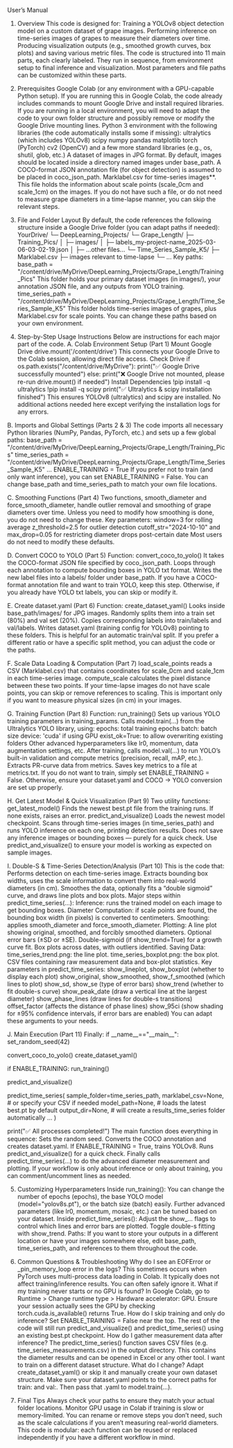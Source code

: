 User’s Manual
1. Overview
This code is designed for:
Training a YOLOv8 object detection model on a custom dataset of grape images.
Performing inference on time-series images of grapes to measure their diameters over time.
Producing visualization outputs (e.g., smoothed growth curves, box plots) and saving various metric files.
The code is structured into 11 main parts, each clearly labeled. They run in sequence, from environment setup to final inference and visualization. Most parameters and file paths can be customized within these parts.

2. Prerequisites
Google Colab (or any environment with a GPU-capable Python setup).
If you are running this in Google Colab, the code already includes commands to mount Google Drive and install required libraries.
If you are running in a local environment, you will need to adapt the code to your own folder structure and possibly remove or modify the Google Drive mounting lines.
Python 3 environment with the following libraries (the code automatically installs some if missing):
ultralytics (which includes YOLOv8)
scipy
numpy
pandas
matplotlib
torch (PyTorch)
cv2 (OpenCV)
and a few more standard libraries (e.g., os, shutil, glob, etc.)
A dataset of images in JPG format.
By default, images should be located inside a directory named images under base\_path.
A COCO-format JSON annotation file (for object detection) is assumed to be placed in coco\_json\_path.
Marklabel.csv for time-series images**.
This file holds the information about scale points (scale\_0cm and scale\_1cm) on the images.
If you do not have such a file, or do not need to measure grape diameters in a time-lapse manner, you can skip the relevant steps.

3. File and Folder Layout
By default, the code references the following structure inside a Google Drive folder (you can adapt paths if needed):
YourDrive/
 └─ DeepLearning\_Projects/
 └─ Grape\_Length/
 ├─ Training\_Pics/
 │ ├─ images/
 │ ├─ labels\_my-project-name\_2025-03-06-03-02-19.json
 │ ├─ ...other files...
 └─ Time\_Series\_Sample\_K5/
 ├─ Marklabel.csv
 ├─ images relevant to time-lapse
 └─ ...
Key paths:
base\_path = "/content/drive/MyDrive/DeepLearning\_Projects/Grape\_Length/Training\_Pics"
This folder holds your primary dataset images (in images/), your annotation JSON file, and any outputs from YOLO training.
time\_series\_path = "/content/drive/MyDrive/DeepLearning\_Projects/Grape\_Length/Time\_Series\_Sample\_K5"
This folder holds time-series images of grapes, plus Marklabel.csv for scale points.
You can change these paths based on your own environment.

4. Step-by-Step Usage Instructions
Below are instructions for each major part of the code.
A. Colab Environment Setup (Part 1)
Mount Google Drive
drive.mount('/content/drive')
This connects your Google Drive to the Colab session, allowing direct file access.
Check Drive
if os.path.exists("/content/drive/MyDrive"):
 print("✅ Google Drive successfully mounted")
else:
 print("❌ Google Drive not mounted, please re-run drive.mount() if needed")
Install Dependencies
!pip install -q ultralytics
!pip install -q scipy
print("✅ Ultralytics & scipy installation finished")
This ensures YOLOv8 (ultralytics) and scipy are installed.
No additional actions needed here except verifying the installation logs for any errors.

B. Imports and Global Settings (Parts 2 & 3)
The code imports all necessary Python libraries (NumPy, Pandas, PyTorch, etc.) and sets up a few global paths:
base\_path = "/content/drive/MyDrive/DeepLearning\_Projects/Grape\_Length/Training\_Pics"
time\_series\_path = "/content/drive/MyDrive/DeepLearning\_Projects/Grape\_Length/Time\_Series\_Sample\_K5"
...
ENABLE\_TRAINING = True
If you prefer not to train (and only want inference), you can set
ENABLE\_TRAINING = False.
You can change base\_path and time\_series\_path to match your own file locations.

C. Smoothing Functions (Part 4)
Two functions, smooth\_diameter and force\_smooth\_diameter, handle outlier removal and smoothing of grape diameters over time. Unless you need to modify how smoothing is done, you do not need to change these.
Key parameters:
window=3 for rolling average
z\_threshold=2.5 for outlier detection
cutoff\_str="2024-10-10" and max\_drop=0.05 for restricting diameter drops post-certain date
Most users do not need to modify these defaults.

D. Convert COCO to YOLO (Part 5)
Function: convert\_coco\_to\_yolo()
It takes the COCO-format JSON file specified by coco\_json\_path.
Loops through each annotation to compute bounding boxes in YOLO txt format.
Writes the new label files into a labels/ folder under base\_path.
If you have a COCO-format annotation file and want to train YOLO, keep this step. Otherwise, if you already have YOLO txt labels, you can skip or modify it.

E. Create dataset.yaml (Part 6)
Function: create\_dataset\_yaml()
Looks inside base\_path/images/ for JPG images.
Randomly splits them into a train set (80%) and val set (20%).
Copies corresponding labels into train/labels and val/labels.
Writes dataset.yaml (training config for YOLOv8) pointing to these folders.
This is helpful for an automatic train/val split. If you prefer a different ratio or have a specific split method, you can adjust the code or the paths.

F. Scale Data Loading & Computation (Part 7)
load\_scale\_points reads a CSV (Marklabel.csv) that contains coordinates for scale\_0cm and scale\_1cm in each time-series image.
compute\_scale calculates the pixel distance between these two points. If your time-lapse images do not have scale points, you can skip or remove references to scaling.
This is important only if you want to measure physical sizes (in cm) in your images.

G. Training Function (Part 8)
Function: run\_training()
Sets up various YOLO training parameters in training\_params.
Calls model.train(...) from the Ultralytics YOLO library, using:
epochs: total training epochs
batch: batch size
device: 'cuda' if using GPU
exist\_ok=True: to allow overwriting existing folders
Other advanced hyperparameters like lr0, momentum, data augmentation settings, etc.
After training, calls model.val(...) to run YOLO’s built-in validation and compute metrics (precision, recall, mAP, etc.).
Extracts PR-curve data from metrics.
Saves key metrics to a file at metrics.txt.
If you do not want to train, simply set ENABLE\_TRAINING = False. Otherwise, ensure your dataset.yaml and COCO → YOLO conversion are set up properly.

H. Get Latest Model & Quick Visualization (Part 9)
Two utility functions:
get\_latest\_model()
Finds the newest best.pt file from the training runs. If none exists, raises an error.
predict\_and\_visualize()
Loads the newest model checkpoint.
Scans through time-series images (in time\_series\_path) and runs YOLO inference on each one, printing detection results.
Does not save any inference images or bounding boxes — purely for a quick check.
Use predict\_and\_visualize() to ensure your model is working as expected on sample images.

I. Double-S & Time-Series Detection/Analysis (Part 10)
This is the code that:
Performs detection on each time-series image.
Extracts bounding box widths, uses the scale information to convert them into real-world diameters (in cm).
Smoothes the data, optionally fits a “double sigmoid” curve, and draws line plots and box plots.
Major steps within predict\_time\_series(...):
Inference: runs the trained model on each image to get bounding boxes.
Diameter Computation: if scale points are found, the bounding box width (in pixels) is converted to centimeters.
Smoothing: applies smooth\_diameter and force\_smooth\_diameter.
Plotting:
A line plot showing original, smoothed, and forcibly smoothed diameters.
Optional error bars (±SD or ±SE).
Double-sigmoid (if show\_trend=True) for a growth curve fit.
Box plots across dates, with outliers identified.
Saving Data:
time\_series\_trend.png: the line plot.
time\_series\_boxplot.png: the box plot.
CSV files containing raw measurement data and box-plot statistics.
Key parameters in predict\_time\_series:
show\_lineplot, show\_boxplot (whether to display each plot)
show\_original, show\_smoothed, show\_f\_smoothed (which lines to plot)
show\_sd, show\_se (type of error bars)
show\_trend (whether to fit double-s curve)
show\_peak\_date (draw a vertical line at the largest diameter)
show\_phase\_lines (draw lines for double-s transitions)
offset\_factor (affects the distance of phase lines)
show\_95ci (show shading for ±95% confidence intervals, if error bars are enabled)
You can adapt these arguments to your needs.

J. Main Execution (Part 11)
Finally:
if \_\_name\_\_=="\_\_main\_\_":
 set\_random\_seed(42)

 convert\_coco\_to\_yolo()
 create\_dataset\_yaml()

 if ENABLE\_TRAINING:
 run\_training()

 predict\_and\_visualize()

 predict\_time\_series(
 sample\_folder=time\_series\_path,
 marklabel\_csv=None, # or specify your CSV if needed
 model\_path=None, # loads the latest best.pt by default
 output\_dir=None, # will create a results\_time\_series folder automatically
 ...
 )

 print("✅ All processes completed!")
The main function does everything in sequence:
Sets the random seed.
Converts the COCO annotation and creates dataset.yaml.
If ENABLE\_TRAINING = True, trains YOLOv8.
Runs predict\_and\_visualize() for a quick check.
Finally calls predict\_time\_series(...) to do the advanced diameter measurement and plotting.
If your workflow is only about inference or only about training, you can comment/uncomment lines as needed.

5. Customizing Hyperparameters
Inside run\_training():
You can change the number of epochs (epochs), the base YOLO model (model="yolov8s.pt"), or the batch size (batch) easily. Further advanced parameters (like lr0, momentum, mosaic, etc.) can be tuned based on your dataset.
Inside predict\_time\_series():
Adjust the show\_... flags to control which lines and error bars are plotted. Toggle double-s fitting with show\_trend.
Paths:
If you want to store your outputs in a different location or have your images somewhere else, edit base\_path, time\_series\_path, and references to them throughout the code.

6. Common Questions & Troubleshooting
Why do I see an EOFError or \_pin\_memory\_loop error in the logs?
This sometimes occurs when PyTorch uses multi-process data loading in Colab. It typically does not affect training/inference results. You can often safely ignore it.
What if my training never starts or no GPU is found?
In Google Colab, go to Runtime > Change runtime type > Hardware accelerator: GPU. Ensure your session actually sees the GPU by checking torch.cuda.is\_available() returns True.
How do I skip training and only do inference?
Set ENABLE\_TRAINING = False near the top. The rest of the code will still run predict\_and\_visualize() and predict\_time\_series() using an existing best.pt checkpoint.
How do I gather measurement data after inference?
The predict\_time\_series() function saves CSV files (e.g. time\_series\_measurements.csv) in the output directory. This contains the diameter results and can be opened in Excel or any other tool.
I want to train on a different dataset structure. What do I change?
Adapt create\_dataset\_yaml() or skip it and manually create your own dataset structure. Make sure your dataset.yaml points to the correct paths for train: and val:. Then pass that .yaml to model.train(...).

7. Final Tips
Always check your paths to ensure they match your actual folder locations.
Monitor GPU usage in Colab if training is slow or memory-limited.
You can rename or remove steps you don’t need, such as the scale calculations if you aren’t measuring real-world diameters.
This code is modular: each function can be reused or replaced independently if you have a different workflow in mind.

